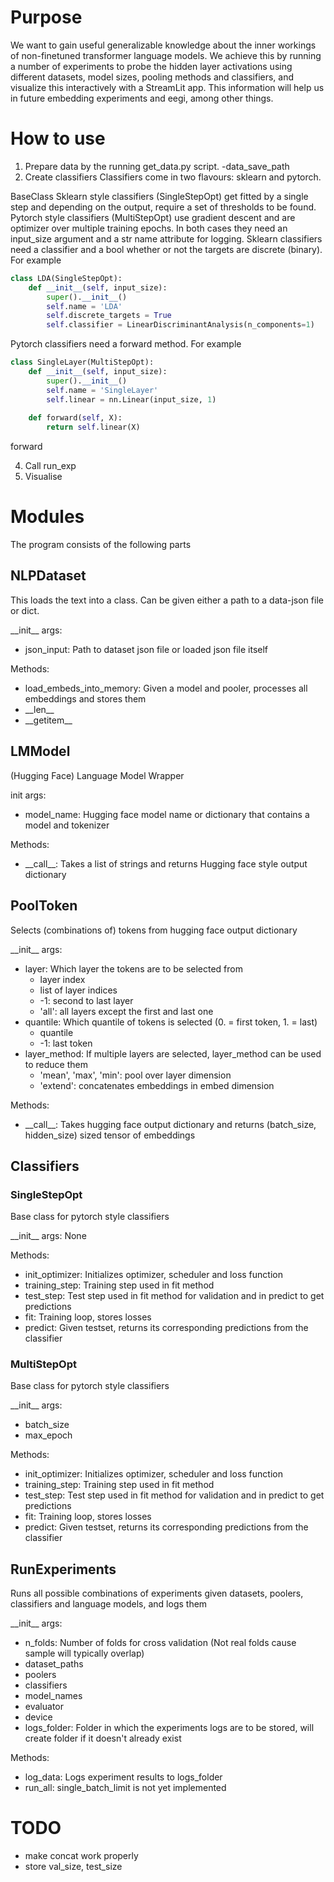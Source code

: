 # Purpose
We want to gain useful generalizable knowledge about the inner workings of non-finetuned transformer language models. We achieve this by running a number of experiments to probe the hidden layer activations using different datasets, model sizes, pooling methods and classifiers, and visualize this interactively with a StreamLit app. This information will help us in future embedding experiments and eegi, among other things.

# How to use
1. Prepare data by the running get_data.py script. -data_save_path
2. Create classifiers
Classifiers come in two flavours: sklearn and pytorch.


BaseClass Sklearn style classifiers (SingleStepOpt) get fitted by a single step and depending on the output, require a set of thresholds to be found. Pytorch style classifiers (MultiStepOpt) use gradient descent and are optimizer over multiple training epochs.
In both cases they need an input_size argument and a str name attribute for logging.
Sklearn classifiers need a classifier and a bool whether or not the targets are discrete (binary). For example
``` py
class LDA(SingleStepOpt):
    def __init__(self, input_size):
        super().__init__()
        self.name = 'LDA'
        self.discrete_targets = True
        self.classifier = LinearDiscriminantAnalysis(n_components=1)
```
Pytorch classifiers need a forward method. For example
``` py
class SingleLayer(MultiStepOpt):
    def __init__(self, input_size):
        super().__init__()
        self.name = 'SingleLayer'
        self.linear = nn.Linear(input_size, 1)
    
    def forward(self, X):
        return self.linear(X)
```

forward

4. Call run_exp
5. Visualise

# Modules
The program consists of the following parts
## NLPDataset
This loads the text into a class. Can be given either a path to a data-json file or dict.

\_\_init\_\_ args:
- json_input: Path to dataset json file or loaded json file itself

Methods:
- load_embeds_into_memory: Given a model and pooler, processes all embeddings and stores them
- \_\_len\_\_
- \_\_getitem\_\_

## LMModel
(Hugging Face) Language Model Wrapper

init args:
- model_name: Hugging face model name or dictionary that contains a model and tokenizer

Methods:
- \_\_call\_\_: Takes a list of strings and returns Hugging face style output dictionary

## PoolToken
Selects (combinations of) tokens from hugging face output dictionary

\_\_init\_\_ args:
- layer: Which layer the tokens are to be selected from
    - layer index
    - list of layer indices
    - -1: second to last layer
    - 'all': all layers except the first and last one
- quantile: Which quantile of tokens is selected (0. = first token, 1. = last)
    - quantile
    - -1: last token
- layer_method: If multiple layers are selected, layer_method can be used to reduce them
    - 'mean', 'max', 'min': pool over layer dimension
    - 'extend': concatenates embeddings in embed dimension

Methods:
- \_\_call\_\_: Takes hugging face output dictionary and returns (batch_size, hidden_size) sized tensor of embeddings

## Classifiers
### SingleStepOpt
Base class for pytorch style classifiers

\_\_init\_\_ args: None

Methods:
- init_optimizer: Initializes optimizer, scheduler and loss function
- training_step: Training step used in fit method
- test_step: Test step used in fit method for validation and in predict to get predictions
- fit: Training loop, stores losses
- predict: Given testset, returns its corresponding predictions from the classifier

### MultiStepOpt
Base class for pytorch style classifiers

\_\_init\_\_ args:
- batch_size
- max_epoch

Methods:
- init_optimizer: Initializes optimizer, scheduler and loss function
- training_step: Training step used in fit method
- test_step: Test step used in fit method for validation and in predict to get predictions
- fit: Training loop, stores losses
- predict: Given testset, returns its corresponding predictions from the classifier
    
## RunExperiments
Runs all possible combinations of experiments given datasets, poolers, classifiers and language models, and logs them

\_\_init\_\_ args:
- n_folds: Number of folds for cross validation (Not real folds cause sample will typically overlap)
- dataset_paths
- poolers
- classifiers
- model_names
- evaluator
- device
- logs_folder: Folder in which the experiments logs are to be stored, will create folder if it doesn't already exist

Methods:
- log_data: Logs experiment results to logs_folder
- run_all: single_batch_limit is not yet implemented

# TODO
- make concat work properly
- store val_size, test_size
